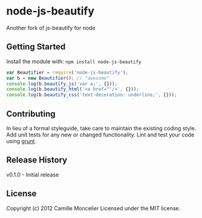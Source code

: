 # node-js-beautify

Another fork of js-beautify for node

## Getting Started
Install the module with: `npm install node-js-beautify`

```javascript
var Beautifier = require('node-js-beautify');
var b = new Beautifier(); // "awesome"
console.log(b.beautify_js('var a;', {}));
console.log(b.beautify_html('<a href=""/>', {}));
console.log(b.beautify_css('text-decoration: underline;', {}));
```

## Contributing
In lieu of a formal styleguide, take care to maintain the existing coding style. Add unit tests for any new or changed functionality. Lint and test your code using [grunt](https://github.com/cowboy/grunt).

## Release History
v0.1.0
	- Initial release

## License
Copyright (c) 2012 Camille Moncelier
Licensed under the MIT license.
